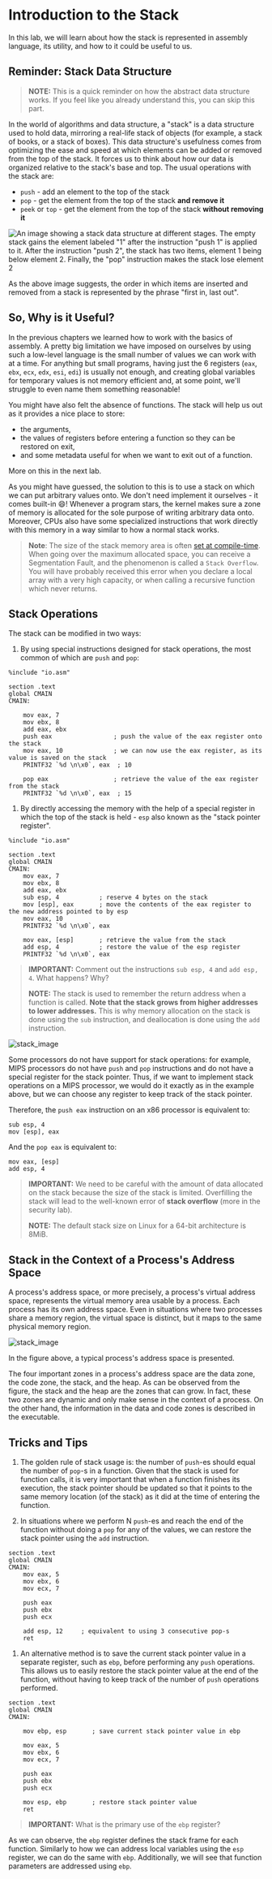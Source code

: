 # Introduction to the Stack

In this lab, we will learn about how the stack is represented in assembly language, its utility, and how to it could be useful to us.

## Reminder: Stack Data Structure

> **NOTE:** This is a quick reminder on how the abstract data structure works.
> If you feel like you already understand this, you can skip this part.

In the world of algorithms and data structure, a "stack" is a data structure used to hold data, mirroring a real-life stack of objects (for example, a stack of books, or a stack of boxes).
This data structure's usefulness comes from optimizing the ease and speed at which elements can be added or removed from the top of the stack.
It forces us to think about how our data is organized relative to the stack's base and top.
The usual operations with the stack are:

- `push` - add an element to the top of the stack
- `pop` - get the element from the top of the stack **and remove it**
- `peek` or `top` - get the element from the top of the stack **without removing it**

![An image showing a stack data structure at different stages. The empty stack gains the element labeled "1" after the instruction "push 1" is applied to it. After the instruction "push 2", the stack has two items, element 1 being below element 2. Finally, the "pop" instruction makes the stack lose element 2](../media/the-stack.svg)

As the above image suggests, the order in which items are inserted and removed from a stack is represented by the phrase "first in, last out".

## So, Why is it Useful?

In the previous chapters we learned how to work with the basics of assembly.
A pretty big limitation we have imposed on ourselves by using such a low-level language is the small number of values we can work with at a time.
For anything but small programs, having just the 6 registers (`eax`, `ebx`, `ecx`, `edx`, `esi`, `edi`) is usually not enough, and creating global variables for temporary values is not memory efficient and, at some point, we'll struggle to even name them something reasonable!

You might have also felt the absence of functions. The stack will help us out as it provides a nice place to store:

- the arguments,
- the values of registers before entering a function so they can be restored on exit,
- and some metadata useful for when we want to exit out of a function.

More on this in the next lab.

As you might have guessed, the solution to this is to use a stack on which we can put arbitrary values onto.
We don't need implement it ourselves - it comes built-in 😄!
Whenever a program stars, the kernel makes sure a zone of memory is allocated for the sole purpose of writing arbitrary data onto.
Moreover, CPUs also have some specialized instructions that work directly with this memory in a way similar to how a normal stack works.

> **Note**: The size of the stack memory area is often [set at compile-time](https://stackoverflow.com/questions/54821412/how-to-increase-stack-size-when-compiling-a-c-program-using-mingw-compiler).
> When going over the maximum allocated space, you can receive a Segmentation Fault, and the phenomenon is called a `Stack Overflow`.
> You will have probably received this error when you declare a local array with a very high capacity, or when calling a recursive function which never returns.

## Stack Operations

The stack can be modified in two ways:

1. By using special instructions designed for stack operations, the most common of which are `push` and `pop`:

```assembly
%include "io.asm"

section .text
global CMAIN
CMAIN:

    mov eax, 7
    mov ebx, 8
    add eax, ebx
    push eax                 ; push the value of the eax register onto the stack
    mov eax, 10              ; we can now use the eax register, as its value is saved on the stack
    PRINTF32 `%d \n\x0`, eax  ; 10

    pop eax                  ; retrieve the value of the eax register from the stack
    PRINTF32 `%d \n\x0`, eax  ; 15
```

1. By directly accessing the memory with the help of a special register in which the top of the stack is held - `esp` also known as the "stack pointer register".

```assembly
%include "io.asm"

section .text
global CMAIN
CMAIN:
    mov eax, 7
    mov ebx, 8
    add eax, ebx
    sub esp, 4           ; reserve 4 bytes on the stack
    mov [esp], eax       ; move the contents of the eax register to the new address pointed to by esp
    mov eax, 10
    PRINTF32 `%d \n\x0`, eax

    mov eax, [esp]       ; retrieve the value from the stack
    add esp, 4           ; restore the value of the esp register
    PRINTF32 `%d \n\x0`, eax
```

> **IMPORTANT:** Comment out the instructions `sub esp, 4` and `add esp, 4`.
> What happens?
> Why?
>
> **NOTE:** The stack is used to remember the return address when a function is called.
> **Note that the stack grows from higher addresses to lower addresses.**
> This is why memory allocation on the stack is done using the `sub` instruction, and deallocation is done using the `add` instruction.

![stack_image](../media/the-stack-growth.svg)

Some processors do not have support for stack operations: for example, MIPS processors do not have `push` and `pop` instructions and do not have a special register for the stack pointer.
Thus, if we want to implement stack operations on a MIPS processor, we would do it exactly as in the example above, but we can choose any register to keep track of the stack pointer.

Therefore, the `push eax` instruction on an x86 processor is equivalent to:

```assembly
sub esp, 4
mov [esp], eax
```

And the `pop eax` is equivalent to:

```assembly
mov eax, [esp]
add esp, 4
```

> **IMPORTANT:** We need to be careful with the amount of data allocated on the stack because the size of the stack is limited.
> Overfilling the stack will lead to the well-known error of **stack overflow** (more in the security lab).
>
> **NOTE:** The default stack size on Linux for a 64-bit architecture is 8MiB.

## Stack in the Context of a Process's Address Space

A process's address space, or more precisely, a process's virtual address space, represents the virtual memory area usable by a process.
Each process has its own address space.
Even in situations where two processes share a memory region, the virtual space is distinct, but it maps to the same physical memory region.

![stack_image](../media/process_address_space.jpg)

In the figure above, a typical process's address space is presented.

The four important zones in a process's address space are the data zone, the code zone, the stack, and the heap.
As can be observed from the figure, the stack and the heap are the zones that can grow.
In fact, these two zones are dynamic and only make sense in the context of a process.
On the other hand, the information in the data and code zones is described in the executable.

## Tricks and Tips

1. The golden rule of stack usage is: the number of `push`-es should equal the number of `pop`-s in a function.
Given that the stack is used for function calls, it is very important that when a function finishes its execution, the stack pointer should be updated so that it points to the same memory location (of the stack) as it did at the time of entering the function.

1. In situations where we perform N `push`-es and reach the end of the function without doing a `pop` for any of the values, we can restore the stack pointer using the `add` instruction.

```assembly
section .text
global CMAIN
CMAIN:
    mov eax, 5
    mov ebx, 6
    mov ecx, 7

    push eax
    push ebx
    push ecx

    add esp, 12     ; equivalent to using 3 consecutive pop-s
    ret
```

1. An alternative method is to save the current stack pointer value in a separate register, such as `ebp`, before performing any `push` operations.
This allows us to easily restore the stack pointer value at the end of the function, without having to keep track of the number of `push` operations performed.

```assembly
section .text
global CMAIN
CMAIN:

    mov ebp, esp       ; save current stack pointer value in ebp

    mov eax, 5
    mov ebx, 6
    mov ecx, 7

    push eax
    push ebx
    push ecx

    mov esp, ebp       ; restore stack pointer value
    ret
```

> **IMPORTANT:** What is the primary use of the `ebp` register?

As we can observe, the `ebp` register defines the stack frame for each function.
Similarly to how we can address local variables using the `esp` register, we can do the same with `ebp`.
Additionally, we will see that function parameters are addressed using `ebp`.
